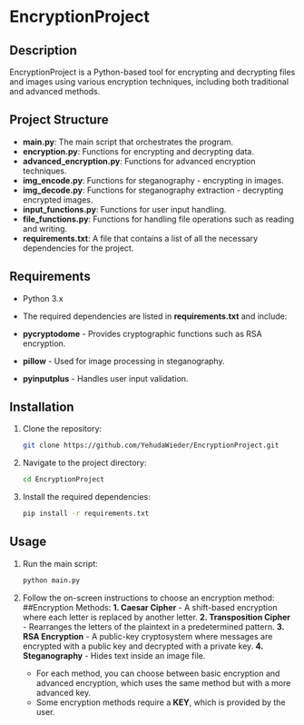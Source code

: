 # EncryptionProject

## Description
EncryptionProject is a Python-based tool for encrypting and decrypting files and images using various encryption techniques, including both traditional and advanced methods.
## Project Structure

- **main.py**: The main script that orchestrates the program.
- **encryption.py**: Functions for encrypting and decrypting data.
- **advanced_encryption.py**: Functions for advanced encryption techniques.
- **img_encode.py**: Functions for steganography - encrypting in images.
- **img_decode.py**: Functions for steganography extraction - decrypting encrypted images.
- **input_functions.py**: Functions for user input handling.
- **file_functions.py**: Functions for handling file operations such as reading and writing.
- **requirements.txt**: A file that contains a list of all the necessary dependencies for the project.



## Requirements
- Python 3.x

- The required dependencies are listed in **requirements.txt** and include:
- **pycryptodome** - Provides cryptographic functions such as RSA encryption.
- **pillow** - Used for image processing in steganography.
- **pyinputplus** - Handles user input validation.

## Installation

1. Clone the repository:
   ```bash
   git clone https://github.com/YehudaWieder/EncryptionProject.git
   ```

2. Navigate to the project directory:
   ```bash
   cd EncryptionProject
   ```
   
3. Install the required dependencies:
   ```bash
   pip install -r requirements.txt
   ```

## Usage

1. Run the main script:
   ```bash
   python main.py
   ```

2. Follow the on-screen instructions to choose an encryption method:
   ##Encryption Methods:
   **1. Caesar Cipher** - A shift-based encryption where each letter is replaced by another letter.
   **2. Transposition Cipher** - Rearranges the letters of the plaintext in a predetermined pattern.
   **3. RSA Encryption** - A public-key cryptosystem where messages are encrypted with a public key and decrypted with a private key.
   **4. Steganography** - Hides text inside an image file.
   - For each method, you can choose between basic encryption and advanced encryption, which uses the same method but with a more advanced key.
   - Some encryption methods require a **KEY**, which is provided by the user.

